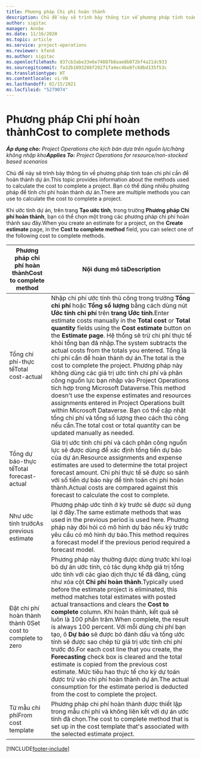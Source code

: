 ```yaml
---
title: Phương pháp Chi phí hoàn thành
description: Chủ đề này sẽ trình bày thông tin về phương pháp tính toán chi phí cần để hoàn thành dự án.
author: sigitac
manager: Annbe
ms.date: 11/16/2020
ms.topic: article
ms.service: project-operations
ms.reviewer: kfend
ms.author: sigitac
ms.openlocfilehash: 837cb3abe33e6e74087b8aae8b072bf4a21dc933
ms.sourcegitcommit: fa32b1893286f20271fa4ec4be8fc68bd135f53c
ms.translationtype: HT
ms.contentlocale: vi-VN
ms.lasthandoff: 02/15/2021
ms.locfileid: "5279074"
---
```

# <a name="cost-to-complete-methods"></a><span data-ttu-id="ff939-103">Phương pháp Chi phí hoàn thành</span><span class="sxs-lookup"><span data-stu-id="ff939-103">Cost to complete methods</span></span>

<span data-ttu-id="ff939-104">_**Áp dụng cho:** Project Operations cho kịch bản dựa trên nguồn lực/hàng không nhập kho_</span><span class="sxs-lookup"><span data-stu-id="ff939-104">_**Applies To:** Project Operations for resource/non-stocked based scenarios_</span></span>

<span data-ttu-id="ff939-105">Chủ đề này sẽ trình bày thông tin về phương pháp tính toán chi phí cần để hoàn thành dự án.</span><span class="sxs-lookup"><span data-stu-id="ff939-105">This topic provides information about the methods used to calculate the cost to complete a project.</span></span> <span data-ttu-id="ff939-106">Bạn có thể dùng nhiều phương pháp để tính chi phí hoàn thành dự án.</span><span class="sxs-lookup"><span data-stu-id="ff939-106">There are multiple methods you can use to calculate the cost to complete a project.</span></span> 

<span data-ttu-id="ff939-107">Khi ước tính dự án, trên trang **Tạo ước tính**, trong trường **Phương pháp Chi phí hoàn thành**, bạn có thể chọn một trong các phương pháp chi phí hoàn thành sau đây.</span><span class="sxs-lookup"><span data-stu-id="ff939-107">When you create an estimate for a project, on the **Create estimate** page, in the **Cost to complete method** field, you can select one of the following cost to complete methods.</span></span>

| <span data-ttu-id="ff939-108">Phương pháp chi phí hoàn thành</span><span class="sxs-lookup"><span data-stu-id="ff939-108">Cost to complete method</span></span>    | <span data-ttu-id="ff939-109">Nội dung mô tả</span><span class="sxs-lookup"><span data-stu-id="ff939-109">Description</span></span>                                                                                                                                                                                                                                                                                                                                                                                                                                                                                        |
|------------------------------|----------------------------------------------------------------------------------------------------------------------------------------------------------------------------------------------------------------------------------------------------------------------------------------------------------------------------------------------------------------------------------------------------------------------------------------------------------------------------------------------------|
| <span data-ttu-id="ff939-110">Tổng chi phí-thực tế</span><span class="sxs-lookup"><span data-stu-id="ff939-110">Total cost-actual</span></span>            | <span data-ttu-id="ff939-111">Nhập chi phí ước tính thủ công trong trường **Tổng chi phí** hoặc **Tổng số lượng** bằng cách dùng nút **Ước tính chi phí** trên **trang Ước tính**.</span><span class="sxs-lookup"><span data-stu-id="ff939-111">Enter estimate costs manually in the **Total cost** or **Total quantity** fields using the **Cost estimate** button on the **Estimate page**.</span></span> <span data-ttu-id="ff939-112">Hệ thống sẽ trừ chi phí thực tế khỏi tổng bạn đã nhập.</span><span class="sxs-lookup"><span data-stu-id="ff939-112">The system subtracts the actual costs from the totals you entered.</span></span> <span data-ttu-id="ff939-113">Tổng là chi phí cần để hoàn thành dự án.</span><span class="sxs-lookup"><span data-stu-id="ff939-113">The total is the cost to complete the project.</span></span> <span data-ttu-id="ff939-114">Phương pháp này không dùng các giá trị ước tính chi phí và phân công nguồn lực bạn nhập vào Project Operations tích hợp trong Microsoft Dataverse.</span><span class="sxs-lookup"><span data-stu-id="ff939-114">This method doesn't use the expense estimates and resources assignments entered in Project Operations built within Microsoft Dataverse.</span></span> <span data-ttu-id="ff939-115">Bạn có thể cập nhật tổng chi phí và tổng số lượng theo cách thủ công nếu cần.</span><span class="sxs-lookup"><span data-stu-id="ff939-115">The total cost or total quantity can be updated manually as needed.</span></span>  |
| <span data-ttu-id="ff939-116">Tổng dự báo-thực tế</span><span class="sxs-lookup"><span data-stu-id="ff939-116">Total forecast-actual</span></span>        | <span data-ttu-id="ff939-117">Giá trị ước tính chi phí và cách phân công nguồn lực sẽ được dùng để xác định tổng tiền dự báo của dự án.</span><span class="sxs-lookup"><span data-stu-id="ff939-117">Resource assignments and expense estimates are used to determine the total project forecast amount.</span></span> <span data-ttu-id="ff939-118">Chi phí thực tế sẽ được so sánh với số tiền dự báo này để tính toán chi phí hoàn thành.</span><span class="sxs-lookup"><span data-stu-id="ff939-118">Actual costs are compared against this forecast to calculate the cost to complete.</span></span>                                                                                                                                                                                                                                                                          |
| <span data-ttu-id="ff939-119">Như ước tính trước</span><span class="sxs-lookup"><span data-stu-id="ff939-119">As previous estimate</span></span>         | <span data-ttu-id="ff939-120">Phương pháp ước tính ở kỳ trước sẽ được sử dụng lại ở đây.</span><span class="sxs-lookup"><span data-stu-id="ff939-120">The same estimate methods that was used in the previous period is used here.</span></span> <span data-ttu-id="ff939-121">Phương pháp này đòi hỏi có mô hình dự báo nếu kỳ trước yêu cầu có mô hình dự báo.</span><span class="sxs-lookup"><span data-stu-id="ff939-121">This method requires a forecast model if the previous period required a forecast model.</span></span>                                                                                                                                                                                                                                                                                                                           |
| <span data-ttu-id="ff939-122">Đặt chi phí hoàn thành thành 0</span><span class="sxs-lookup"><span data-stu-id="ff939-122">Set cost to complete to zero</span></span> | <span data-ttu-id="ff939-123">Phương pháp này thường được dùng trước khi loại bỏ dự án ước tính, có tác dụng khớp giá trị tổng ước tính với các giao dịch thực tế đã đăng, cũng như xóa cột **Chi phí hoàn thành**.</span><span class="sxs-lookup"><span data-stu-id="ff939-123">Typically used before the estimate project is eliminated, this method matches total estimates with posted actual transactions and clears the **Cost to complete** column.</span></span> <span data-ttu-id="ff939-124">Khi hoàn thành, kết quả sẽ luôn là 100 phần trăm.</span><span class="sxs-lookup"><span data-stu-id="ff939-124">When complete, the result is always 100 percent.</span></span> <span data-ttu-id="ff939-125">Với mỗi dùng chi phí bạn tạo, ô **Dự báo** sẽ được bỏ đánh dấu và tổng ước tính sẽ được sao chép từ giá trị ước tính chi phí trước đó.</span><span class="sxs-lookup"><span data-stu-id="ff939-125">For each cost line that you create, the **Forecasting** check box is cleared and the total estimate is copied from the previous cost estimate.</span></span> <span data-ttu-id="ff939-126">Mức tiêu hao thực tế cho kỳ dự toán được trừ vào chi phí hoàn thành dự án.</span><span class="sxs-lookup"><span data-stu-id="ff939-126">The actual consumption for the estimate period is deducted from the cost to complete the project.</span></span>              |
| <span data-ttu-id="ff939-127">Từ mẫu chi phí</span><span class="sxs-lookup"><span data-stu-id="ff939-127">From cost template</span></span>           | <span data-ttu-id="ff939-128">Phương pháp chi phí hoàn thành được thiết lập trong mẫu chi phí và không liên kết với dự án ước tính đã chọn.</span><span class="sxs-lookup"><span data-stu-id="ff939-128">The cost to complete method that is set up in the cost template that's associated with the selected estimate project.</span></span>                                                                                                                                                                                                                                                                                                                                                                          |


[!INCLUDE[footer-include](../includes/footer-banner.md)]